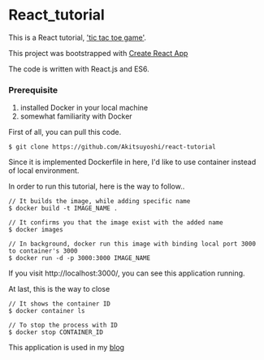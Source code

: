 # React_tutorial

This is a React tutorial, ['tic tac toe game']().

This project was bootstrapped with [Create React App](https://github.com/facebookincubator/create-react-app)

The code is written with React.js and ES6.

### Prerequisite
1. installed Docker in your local machine
2. somewhat familiarity with Docker

First of all, you can pull this code.
```
$ git clone https://github.com/Akitsuyoshi/react-tutorial
```
Since it is implemented Dockerfile in here, I'd like to use container instead of local environment.

In order to run this tutorial, here is the way to follow..

```
// It builds the image, while adding specific name
$ docker build -t IMAGE_NAME .

// It confirms you that the image exist with the added name
$ docker images

// In background, docker run this image with binding local port 3000 to container's 3000
$ docker run -d -p 3000:3000 IMAGE_NAME
```
If you visit http://localhost:3000/, you can see this application running.

At last, this is the way to close
```
// It shows the container ID
$ docker container ls

// To stop the process with ID
$ docker stop CONTAINER_ID
```

This application is used in my [blog](https://medium.com/@Akitsuyoshi/react-tutorial-70ebc48eacbc)

